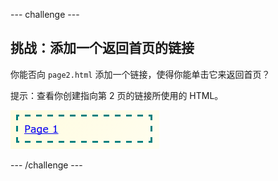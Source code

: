 --- challenge ---
## 挑战：添加一个返回首页的链接

你能否向 `page2.html` 添加一个链接，使得你能单击它来返回首页？

提示：查看你创建指向第 2 页的链接所使用的 HTML。

![screenshot](images/magazine-page1-link.png)


--- /challenge ---